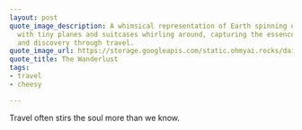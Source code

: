 ```yaml
---
layout: post
quote_image_description: A whimsical representation of Earth spinning on its axis,
  with tiny planes and suitcases whirling around, capturing the essence of adventure
  and discovery through travel.
quote_image_url: https://storage.googleapis.com/static.ohmyai.rocks/daily/2024-04-15.jpg
quote_title: The Wanderlust
tags:
- travel
- cheesy

---
```


Travel often stirs the soul more than we know.